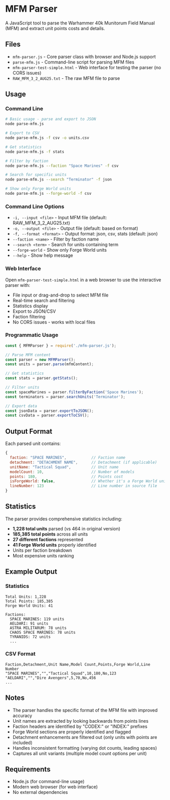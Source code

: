 # MFM Parser

A JavaScript tool to parse the Warhammer 40k Munitorum Field Manual (MFM) and extract unit points costs and details.

## Files

- `mfm-parser.js` - Core parser class with browser and Node.js support
- `parse-mfm.js` - Command-line script for parsing MFM files
- `mfm-parser-test-simple.html` - Web interface for testing the parser (no CORS issues)
- `RAW_MFM_3_2_AUG25.txt` - The raw MFM file to parse

## Usage

### Command Line

```bash
# Basic usage - parse and export to JSON
node parse-mfm.js

# Export to CSV
node parse-mfm.js -f csv -o units.csv

# Get statistics
node parse-mfm.js -f stats

# Filter by faction
node parse-mfm.js --faction "Space Marines" -f csv

# Search for specific units
node parse-mfm.js --search "Terminator" -f json

# Show only Forge World units
node parse-mfm.js --forge-world -f csv
```

### Command Line Options

- `-i, --input <file>` - Input MFM file (default: RAW_MFM_3_2_AUG25.txt)
- `-o, --output <file>` - Output file (default: based on format)
- `-f, --format <format>` - Output format: json, csv, stats (default: json)
- `--faction <name>` - Filter by faction name
- `--search <term>` - Search for units containing term
- `--forge-world` - Show only Forge World units
- `--help` - Show help message

### Web Interface

Open `mfm-parser-test-simple.html` in a web browser to use the interactive parser with:
- File input or drag-and-drop to select MFM file
- Real-time search and filtering
- Statistics display
- Export to JSON/CSV
- Faction filtering
- No CORS issues - works with local files

### Programmatic Usage

```javascript
const { MFMParser } = require('./mfm-parser.js');

// Parse MFM content
const parser = new MFMParser();
const units = parser.parse(mfmContent);

// Get statistics
const stats = parser.getStats();

// Filter units
const spaceMarines = parser.filterByFaction('Space Marines');
const terminators = parser.searchUnits('Terminator');

// Export data
const jsonData = parser.exportToJSON();
const csvData = parser.exportToCSV();
```

## Output Format

Each parsed unit contains:

```javascript
{
  faction: "SPACE MARINES",           // Faction name
  detachment: "DETACHMENT NAME",      // Detachment (if applicable)
  unitName: "Tactical Squad",         // Unit name
  modelCount: 10,                     // Number of models
  points: 180,                        // Points cost
  isForgeWorld: false,                // Whether it's a Forge World unit
  lineNumber: 123                     // Line number in source file
}
```

## Statistics

The parser provides comprehensive statistics including:
- **1,228 total units** parsed (vs 464 in original version)
- **185,385 total points** across all units
- **27 different factions** represented
- **41 Forge World units** properly identified
- Units per faction breakdown
- Most expensive units ranking

## Example Output

### Statistics
```
Total Units: 1,228
Total Points: 185,385
Forge World Units: 41

Factions:
  SPACE MARINES: 119 units
  AELDARI: 91 units
  ASTRA MILITARUM: 78 units
  CHAOS SPACE MARINES: 78 units
  TYRANIDS: 72 units
  ...
```

### CSV Format
```csv
Faction,Detachment,Unit Name,Model Count,Points,Forge World,Line Number
"SPACE MARINES","","Tactical Squad",10,180,No,123
"AELDARI","","Dire Avengers",5,70,No,456
...
```

## Notes

- The parser handles the specific format of the MFM file with improved accuracy
- Unit names are extracted by looking backwards from points lines
- Faction headers are identified by "CODEX:" or "INDEX:" prefixes
- Forge World sections are properly identified and flagged
- Detachment enhancements are filtered out (only units with points are included)
- Handles inconsistent formatting (varying dot counts, leading spaces)
- Captures all unit variants (multiple model count options per unit)

## Requirements

- Node.js (for command-line usage)
- Modern web browser (for web interface)
- No external dependencies
